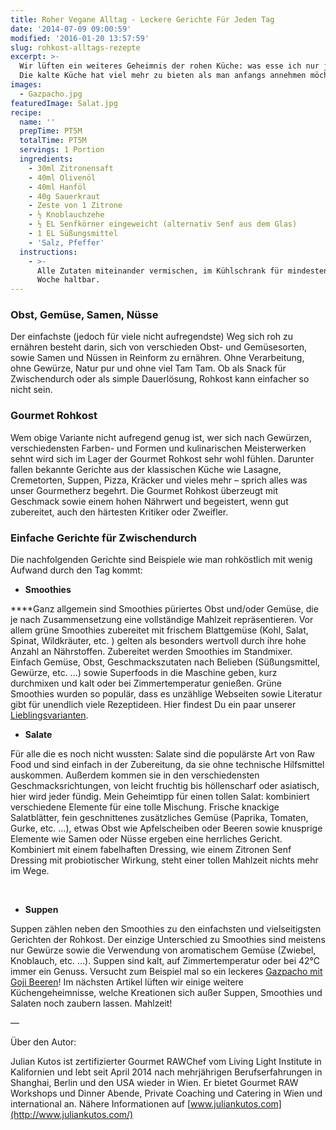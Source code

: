 ```yaml
---
title: Roher Vegane Alltag - Leckere Gerichte Für Jeden Tag
date: '2014-07-09 09:00:59'
modified: '2016-01-20 13:57:59'
slug: rohkost-alltags-rezepte
excerpt: >-
  Wir lüften ein weiteres Geheimnis der rohen Küche: was esse ich nur jeden Tag?
  Die kalte Küche hat viel mehr zu bieten als man anfangs annehmen möchte!
images:
  - Gazpacho.jpg
featuredImage: Salat.jpg
recipe:
  name: ''
  prepTime: PT5M
  totalTime: PT5M
  servings: 1 Portion
  ingredients:
    - 30ml Zitronensaft
    - 40ml Olivenöl
    - 40ml Hanföl
    - 40g Sauerkraut
    - Zeste von 1 Zitrone
    - ½ Knoblauchzehe
    - ½ EL Senfkörner eingeweicht (alternativ Senf aus dem Glas)
    - 1 EL Süßungsmittel
    - 'Salz, Pfeffer'
  instructions:
    - >-
      Alle Zutaten miteinander vermischen, im Kühlschrank für mindestens eine
      Woche haltbar.
---
```


### Obst, Gemüse, Samen, Nüsse

Der einfachste (jedoch für viele nicht aufregendste) Weg sich roh zu ernähren besteht darin, sich von verschieden Obst- und Gemüsesorten, sowie Samen und Nüssen in Reinform zu ernähren. Ohne Verarbeitung, ohne Gewürze, Natur pur und ohne viel Tam Tam. Ob als Snack für Zwischendurch oder als simple Dauerlösung, Rohkost kann einfacher so nicht sein.

### Gourmet Rohkost

Wem obige Variante nicht aufregend genug ist, wer sich nach Gewürzen, verschiedensten Farben- und Formen und kulinarischen Meisterwerken sehnt wird sich im Lager der Gourmet Rohkost sehr wohl fühlen. Darunter fallen bekannte Gerichte aus der klassischen Küche wie Lasagne, Cremetorten, Suppen, Pizza, Kräcker und vieles mehr – sprich alles was unser Gourmetherz begehrt. Die Gourmet Rohkost überzeugt mit Geschmack sowie einem hohen Nährwert und begeistert, wenn gut zubereitet, auch den härtesten Kritiker oder Zweifler.

### Einfache Gerichte für Zwischendurch

Die nachfolgenden Gerichte sind Beispiele wie man rohköstlich mit wenig Aufwand durch den Tag kommt:

*   **Smoothies**

**<!-- Image removed (no copyright): smoothie-300x214.jpg -->**Ganz allgemein sind Smoothies püriertes Obst und/oder Gemüse, die je nach Zusammensetzung eine vollständige Mahlzeit repräsentieren. Vor allem grüne Smoothies zubereitet mit frischem Blattgemüse (Kohl, Salat, Spinat, Wildkräuter, etc. ) gelten als besonders wertvoll durch ihre hohe Anzahl an Nährstoffen. Zubereitet werden Smoothies im Standmixer. Einfach Gemüse, Obst, Geschmackszutaten nach Belieben (Süßungsmittel, Gewürze, etc. ...) sowie Superfoods in die Maschine geben, kurz durchmixen und kalt oder bei Zimmertemperatur genießen. Grüne Smoothies wurden so populär, dass es unzählige Webseiten sowie Literatur gibt für unendlich viele Rezeptideen. Hier findest Du ein paar unserer [Lieblingsvarianten](https://www.veganblatt.com/smoothies-statt-medizin).

*   **Salate**

<!-- Image removed (no copyright): Zitronen-Senf-Dressing-300x200.jpg -->Für alle die es noch nicht wussten: Salate sind die populärste Art von Raw Food und sind einfach in der Zubereitung, da sie ohne technische Hilfsmittel auskommen. Außerdem kommen sie in den verschiedensten Geschmacksrichtungen, von leicht fruchtig bis höllenscharf oder asiatisch, hier wird jeder fündig. Mein Geheimtipp für einen tollen Salat: kombiniert verschiedene Elemente für eine tolle Mischung. Frische knackige Salatblätter, fein geschnittenes zusätzliches Gemüse (Paprika, Tomaten, Gurke, etc. ...), etwas Obst wie Apfelscheiben oder Beeren sowie knusprige Elemente wie Samen oder Nüsse ergeben eine herrliches Gericht. Kombiniert mit einem fabelhaften Dressing, wie einem Zitronen Senf Dressing mit probiotischer Wirkung, steht einer tollen Mahlzeit nichts mehr im Wege.

 

*   **Suppen**

Suppen zählen neben den Smoothies zu den einfachsten und vielseitigsten Gerichten der Rohkost. Der einzige Unterschied zu Smoothies sind meistens nur Gewürze sowie die Verwendung von aromatischem Gemüse (Zwiebel, Knoblauch, etc. ...). Suppen sind kalt, auf Zimmertemperatur oder bei 42°C immer ein Genuss. Versucht zum Beispiel mal so ein leckeres [Gazpacho mit Goji Beeren](https://www.veganblatt.com/goji-gazpacho)! [**<!-- Image removed (no copyright): Gazpacho-300x164.jpg -->**](https://www.veganblatt.com/goji-gazpacho) Im nächsten Artikel lüften wir einige weitere Küchengeheimnisse, welche Kreationen sich außer Suppen, Smoothies und Salaten noch zaubern lassen. Mahlzeit!

—

Über den Autor:

Julian Kutos ist zertifizierter Gourmet RAWChef vom Living Light Institute in Kalifornien und lebt seit April 2014 nach mehrjährigen Berufserfahrungen in Shanghai, Berlin und den USA wieder in Wien. Er bietet Gourmet RAW Workshops und Dinner Abende, Private Coaching und Catering in Wien und international an. Nähere Informationen auf [www.juliankutos.com](http://www.juliankutos.com/)
